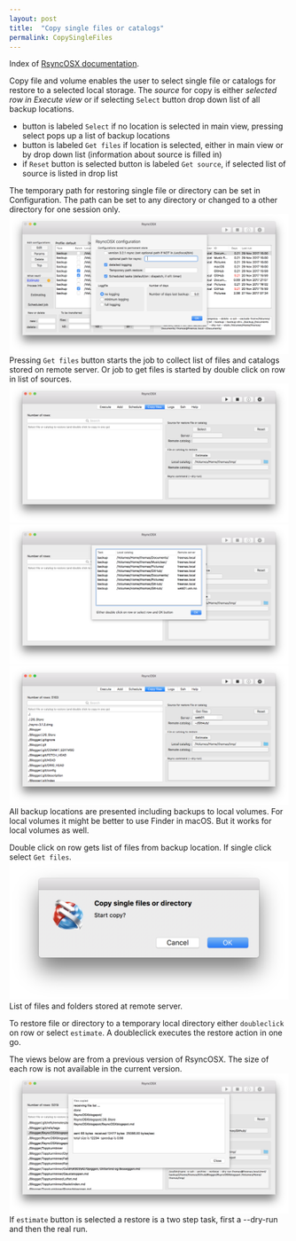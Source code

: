 ```yaml
---
layout: post
title:  "Copy single files or catalogs"
permalink: CopySingleFiles
---
```

Index of [RsyncOSX documentation](/AboutRsyncOSX).

Copy file and volume enables the user to select single file or catalogs for restore to a selected local storage. The _source_ for copy is either _selected row in Execute view_ or if selecting `Select` button drop down list of all backup locations.

* button is labeled `Select` if no location is selected in main view, pressing select pops up a list of backup locations
* button is labeled `Get files` if location is selected, either in main view or by drop down list (information about source is filled in)
* if `Reset` button is selected button is labeled `Get source`, if selected list of source is listed in drop list

The temporary path for restoring single file or directory can be set in Configuration. The path can be set to any directory or changed to a other directory for one session only.
![Main view](/images/RsyncOSX/master/userconfig.png)
Pressing `Get files` button starts the job to collect list of files and catalogs stored on remote server. Or job to get files is started by double click on row in list of sources.
![Schedule](/images/RsyncOSX/master/restore/source.png)
![Schedule](/images/RsyncOSX/master/restore/source1.png)
![Schedule](/images/RsyncOSX/master/restore/source3.png)
All backup locations are presented including backups to local volumes. For local volumes it might be better to use Finder in macOS. But it works for local volumes as well.

Double click on row gets list of files from backup location. If single click select `Get files`.
![Schedule](/images/RsyncOSX/master/restore/copy1.png)
List of files and folders stored at remote server.

To restore file or directory to a temporary local directory either `doubleclick` on row or select `estimate`. A doubleclick executes the restore action in one go.

The views below are from a previous version of RsyncOSX. The size of each row is not available in the current version.
![Schedule](/images/RsyncOSX/master/restore/copy2.png)
If `estimate` button is selected a restore is a two step task, first a --dry-run and then the real run.
